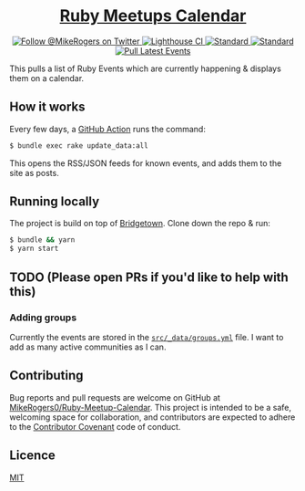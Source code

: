 <h1 align="center">
  <a href="https://ruby-meetup-calendar.mikerogers.io/">Ruby Meetups Calendar</a>
</h1>


<p align="center">
  <a target="_blank" href="https://twitter.com/MikeRogers0">
    <img src="https://img.shields.io/twitter/follow/MikeRogers0?label=Follow%20%40MikeRogers0%20For%20Updates&style=social" alt="Follow @MikeRogers on Twitter" style="max-width:100%;">
  </a>
  <a target="_blank" href="https://github.com/MikeRogers0/Ruby-Meetup-Calendar/actions/workflows/lighthouse.yml">
    <img src="https://github.com/MikeRogers0/Ruby-Meetup-Calendar/actions/workflows/lighthouse.yml/badge.svg" alt="Lighthouse CI" style="max-width:100%;">
  </a>
  <a target="_blank" href="https://github.com/MikeRogers0/Ruby-Meetup-Calendar/actions/workflows/standard.yml">
    <img src="https://github.com/MikeRogers0/Ruby-Meetup-Calendar/actions/workflows/standard.yml/badge.svg" alt="Standard">
  </a>
  <a target="_blank" href="https://github.com/MikeRogers0/Ruby-Meetup-Calendar/actions/workflows/standard.yml">
    <img src="https://github.com/MikeRogers0/Ruby-Meetup-Calendar/actions/workflows/standard.yml/badge.svg" alt="Standard">
  </a>
  <a target="_blank" href="https://github.com/MikeRogers0/Ruby-Meetup-Calendar/actions/workflows/pull-latest-events.yml">
    <img src="https://github.com/MikeRogers0/Ruby-Meetup-Calendar/actions/workflows/pull-latest-events.yml/badge.svg" alt="Pull Latest Events">
  </a>
</p>

This pulls a list of Ruby Events which are currently happening & displays them on a calendar.

## How it works

Every few days, a [GitHub Action](https://github.com/MikeRogers0/Ruby-Meetup-Calendar/blob/main/.github/workflows/pull-latest-events.yml) runs the command:

```bash
$ bundle exec rake update_data:all
```

This opens the RSS/JSON feeds for known events, and adds them to the site as posts.

## Running locally

The project is build on top of [Bridgetown](https://www.bridgetownrb.com/). Clone down the repo & run:

```bash
$ bundle && yarn
$ yarn start
```

## TODO (Please open PRs if you'd like to help with this)

### Adding groups

Currently the events are stored in the [`src/_data/groups.yml`](https://github.com/MikeRogers0/Ruby-Meetup-Calendar/blob/main/src/_data/groups.yml) file. I want to add as many active communities as I can.

## Contributing

Bug reports and pull requests are welcome on GitHub at [MikeRogers0/Ruby-Meetup-Calendar](https://github.com/MikeRogers0/Ruby-Meetup-Calendar). This project is intended to be a safe, welcoming space for collaboration, and contributors are expected to adhere to the [Contributor Covenant](http://contributor-covenant.org) code of conduct.

## Licence

[MIT](https://opensource.org/licenses/MIT)
